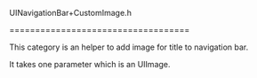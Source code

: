 UINavigationBar+CustomImage.h

===================================

This category is an helper to add image for title to navigation bar. 

It takes one parameter which is an UIImage.
